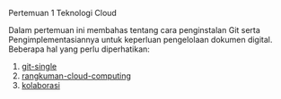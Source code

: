 Pertemuan 1 Teknologi Cloud

Dalam pertemuan ini membahas tentang cara penginstalan Git serta Pengimplementasiannya untuk keperluan pengelolaan dokumen digital.
Beberapa hal yang perlu diperhatikan:

1. [git-single](https://github.com/salsabila028/tekn-cloud-computing/blob/8674838a129e4ff24541b8e02bec232c78c1a3fd/minggu-01/git-single.md)
2. [rangkuman-cloud-computing](https://github.com/salsabila028/tekn-cloud-computing/blob/3fe596cf194474a7113a0539c425b785dd93ebe3/minggu-01/rangkuman-cloud-computing.md)
3. [kolaborasi](https://github.com/salsabila028/tekn-cloud-computing/blob/0cf82546f64186939ea3fd523b744ec075e2a844/minggu-01/git-kolaborasi.md)

